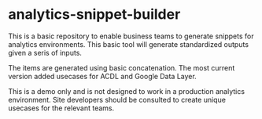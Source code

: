 # analytics-snippet-builder
This is a basic repository to enable business teams to generate snippets for analytics environments. This basic tool will generate standardized outputs given a seris of inputs.

The items are generated using basic concatenation. The most current version added usecases for ACDL and Google Data Layer.

This is a demo only and is not designed to work in a production analytics environment. Site developers should be consulted to create unique usecases for the relevant teams.
